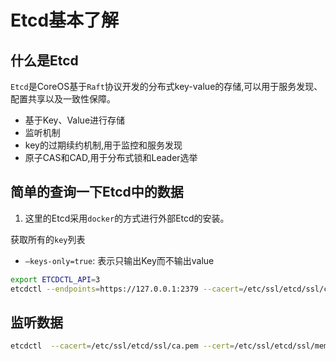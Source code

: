 # Etcd基本了解


## 什么是Etcd
`Etcd`是CoreOS基于`Raft`协议开发的分布式key-value的存储,可以用于服务发现、配置共享以及一致性保障。
- 基于Key、Value进行存储
- 监听机制
- key的过期续约机制,用于监控和服务发现
- 原子CAS和CAD,用于分布式锁和Leader选举


## 简单的查询一下Etcd中的数据
1. 这里的Etcd采用`docker`的方式进行外部Etcd的安装。

获取所有的`key`列表
- `–keys-only=true`: 表示只输出Key而不输出value
```bash
export ETCDCTL_API=3
etcdctl --endpoints=https://127.0.0.1:2379 --cacert=/etc/ssl/etcd/ssl/ca.pem --cert=/etc/ssl/etcd/ssl/member-kube-master1.pem --key=/etc/ssl/etcd/ssl/member-kube-master1-key.pem get --keys-only --prefix /
```
## 监听数据

```bash
etcdctl  --cacert=/etc/ssl/etcd/ssl/ca.pem --cert=/etc/ssl/etcd/ssl/member-kube-master1.pem --key=/etc/ssl/etcd/ssl/member-kube-master1-key.pem watch  --prefix /registry/pods/default/1-9849f78df-789vk
```